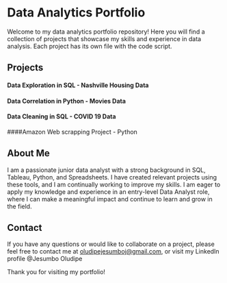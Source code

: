 # Data Analytics Portfolio

Welcome to my data analytics portfolio repository! Here you will find a collection of projects that showcase my skills and experience in data analysis. Each project has its own file with the code script.

## Projects
#### Data Exploration in SQL - Nashville Housing Data
#### Data Correlation in Python - Movies Data
#### Data Cleaning in SQL - COVID 19 Data
####Amazon Web scrapping Project - Python

## About Me

I am a passionate junior data analyst with a strong background in SQL, Tableau, Python, and Spreadsheets. I have created relevant projects using these tools, and I am continually working to improve my skills. I am eager to apply my knowledge and experience in an entry-level Data Analyst role, where I can make a meaningful impact and continue to learn and grow in the field.


## Contact

If you have any questions or would like to collaborate on a project, please feel free to contact me at oludipejesumboj@gmail.com, or visit my LinkedIn profile @Jesumbo Oludipe

Thank you for visiting my portfolio!
